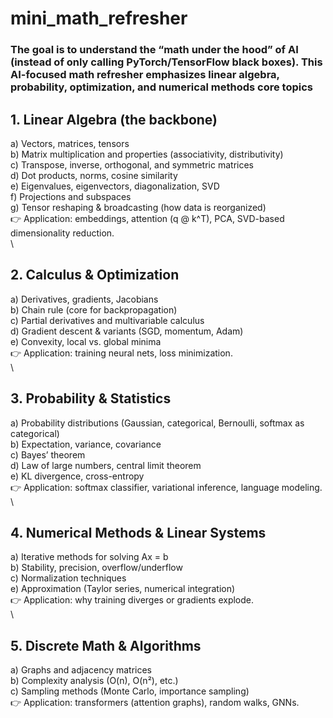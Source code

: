 # mini_math_refresher
### The goal is to understand the “math under the hood” of AI (instead of only calling PyTorch/TensorFlow black boxes). This AI-focused math refresher emphasizes linear algebra, probability, optimization, and numerical methods core topics

## 1. Linear Algebra (the backbone)
  a) Vectors, matrices, tensors \
  b) Matrix multiplication and properties (associativity, distributivity) \
  c) Transpose, inverse, orthogonal, and symmetric matrices \
  d) Dot products, norms, cosine similarity \
  e) Eigenvalues, eigenvectors, diagonalization, SVD \
  f) Projections and subspaces \
  g) Tensor reshaping & broadcasting (how data is reorganized) \
    👉 Application: embeddings, attention (q @ k^T), PCA, SVD-based dimensionality reduction. \
 \
## 2. Calculus & Optimization
  a) Derivatives, gradients, Jacobians \
  b) Chain rule (core for backpropagation) \
  c) Partial derivatives and multivariable calculus \
  d) Gradient descent & variants (SGD, momentum, Adam) \
  e) Convexity, local vs. global minima \
    👉 Application: training neural nets, loss minimization. \
 \
## 3. Probability & Statistics
  a) Probability distributions (Gaussian, categorical, Bernoulli, softmax as categorical) \
  b) Expectation, variance, covariance \
  c) Bayes’ theorem \
  d) Law of large numbers, central limit theorem \
  e) KL divergence, cross-entropy \
    👉 Application: softmax classifier, variational inference, language modeling. \
 \
## 4. Numerical Methods & Linear Systems
  a) Iterative methods for solving Ax = b \
  b) Stability, precision, overflow/underflow \
  c) Normalization techniques \
  e) Approximation (Taylor series, numerical integration) \
    👉 Application: why training diverges or gradients explode. \
 \
## 5. Discrete Math & Algorithms
  a) Graphs and adjacency matrices \
  b) Complexity analysis (O(n), O(n²), etc.) \
  c) Sampling methods (Monte Carlo, importance sampling) \
    👉 Application: transformers (attention graphs), random walks, GNNs.
